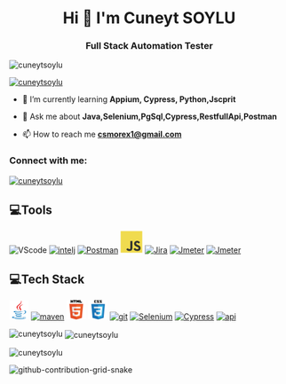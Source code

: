      
<h1 align="center">Hi 👋 I'm Cuneyt SOYLU</h1> 

<h3 align="center">Full Stack Automation Tester</h3>

<p align="left"><img src="https://komarev.com/ghpvc/?username=cuneytsoylu&label=Profile%20views&color=brightgreen&style=flat" alt="cuneytsoylu" /></p>
 



<p align="left"> <a href="https://github.com/ryo-ma/github-profile-trophy"><img src="https://github-profile-trophy.vercel.app/?username=cuneytsoylu" alt="cuneytsoylu" /></a> </p>

- 🌱 I’m currently learning **Appium, Cypress, Python,Jscprit**

- 💬 Ask me about **Java,Selenium,PgSql,Cypress,RestfullApi,Postman**

- 📫 How to reach me **csmorex1@gmail.com**

<h3 align="left">Connect with me:</h3>

<p align="left">

  
<a href="https://www.linkedin.com/in/cuneytsoylu/" target="blank"><img align="center" src="https://raw.githubusercontent.com/rahuldkjain/github-profile-readme-generator/master/src/images/icons/Social/linked-in-alt.svg" alt="cuneytsoylu" height="30" width="40" /></a>
</p>

## 💻Tools

<p align="left >

<a href="https://www.vscode.com" target="_blank" rel="noreferrer"> <img src="https://media.githubusercontent.com/media/microsoft/vscode-docs/main/images/logo-stable.png" alt="VScode" width="35" height="35"/></a>
<a href="https://www.intelj.com" target="_blank" rel="noreferrer"> <img src="https://encrypted-tbn0.gstatic.com/images?q=tbn:ANd9GcQak-N8W03mK25slV1lwM80i0y1obRPPJOaLA&usqp=CAU" alt="intelj" width="60" height="30"/></a>
<a href="https://www.postman.com" target="_blank" rel="noreferrer"> <img src="https://www.semihduran.com/wp-content/uploads/2020/12/postman.jpg" alt="Postman" width="60" height="30"/></a>
 <img src="https://raw.githubusercontent.com/devicons/devicon/master/icons/javascript/javascript-original.svg" alt="javascript" width="40" height="40"/> </a> <a href="https://www.postgresql.org" target="_blank" rel="noreferrer"> 
<a href="https://www.jira.com" target="_blank" rel="noreferrer"> <img src="https://yardimmasasi.atilim.edu.tr/images/atlassian-jira-logo-large.png" alt="Jira" width="60" height="30"/></a>
<a href="https://www.jmeter.com" target="_blank" rel="noreferrer"><img src="https://camo.githubusercontent.com/752dabc7ca2275ee7a079fa24433ff2c6307eb4cddc541dfed60749f62772b41/68747470733a2f2f6a6d657465722e6170616368652e6f72672f696d616765732f6c6f676f2e737667" alt="Jmeter" width="60" height="30"/></a>
<a href="https://www.jenkins.io/" target="_blank" rel="noreferrer"> <img src="https://media.bitdegree.org/storage/media/images/2018/11/jenkins-interview-questions-logo.png" alt="Jmeter" width="35" height="35"/></a>

## 💻Tech Stack

<p align="left">

<a href="https://www.java.com"  target="blank"> <img src="https://raw.githubusercontent.com/devicons/devicon/master/icons/java/java-original.svg" alt="java" width="35" height="35"/></a>
  <a href="https://www.maven.com" target="_blank" rel="noreferrer"> <img src="https://koraypeker.com/wp-content/uploads/2018/06/1_xsrKVt69q3JsZzLD-ldekQ.jpeg" alt="maven" width="60" height="30"/></a>
<a href="https://www.html5.com" target="_blank" rel="noreferrer"> <img src="https://raw.githubusercontent.com/github/explore/80688e429a7d4ef2fca1e82350fe8e3517d3494d/topics/html/html.png" alt="HTML" width="35" height="35"/></a>
<a href="https://www.css3.com" target="_blank" rel="noreferrer"> <img src="https://raw.githubusercontent.com/github/explore/80688e429a7d4ef2fca1e82350fe8e3517d3494d/topics/css/css.png" alt="CSS" width="35" height="35"/></a>
<a href="https://git-scm.com/" target="_blank" rel="noreferrer"> <img src="https://www.vectorlogo.zone/logos/git-scm/git-scm-icon.svg" alt="git" width="35" height="35"/></a>
<a href="https://www.appium.com" target="_blank" rel="noreferrer"> <img src="https://miro.medium.com/max/698/0*Ar7dArTvLIGrRs2n.png" alt="Selenium" width="60" height="30"/></a>
<a href="https://www.cypress.com" target="_blank" rel="noreferrer"> <img src="https://cloud.githubusercontent.com/assets/1268976/20607953/d7ae489c-b24a-11e6-9cc4-91c6c74c5e88.png" alt="Cypress" width="60" height="30"/></a>
<a href="https://www.api.com" target="_blank" rel="noreferrer"> <img src="https://encrypted-tbn0.gstatic.com/images?q=tbn:ANd9GcQFpswKqlwex1UtYOHT6cWIVsJ3dQfEg__lFQ&usqp=CAU" alt="api" width="35" height="35"/></a>


  
 
</p>

<p><img align="left" src="https://github-readme-stats.vercel.app/api/top-langs?username=cuneytsoylu&show_icons=true&locale=en&layout=compact" alt="cuneytsoylu" /></p>

<p>&nbsp;<img align="center" src="https://github-readme-stats.vercel.app/api?username=cuneytsoylu&show_icons=true&locale=en" alt="cuneytsoylu" /></p>
                                                                                                                                              
  <p><img align="center" src="https://github-readme-streak-stats.herokuapp.com/?user=cuneytsoylu&" alt="cuneytsoylu" /></p>
                                                                                                                    
  ![github-contribution-grid-snake](https://user-images.githubusercontent.com/111094912/192098018-b1d8de39-fbc5-4831-aad0-177a57021cb1.gif)
